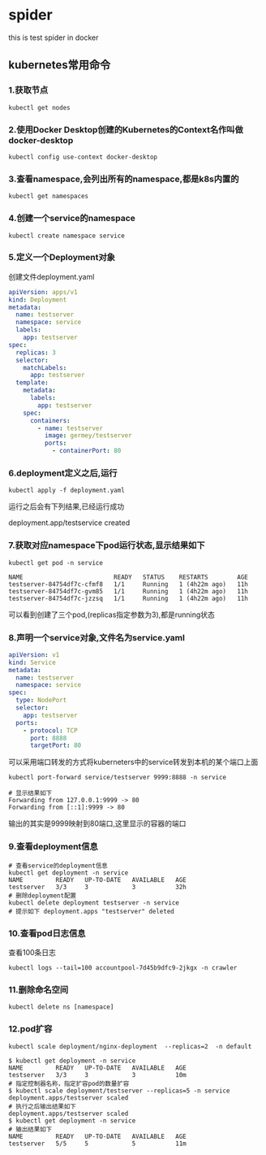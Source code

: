 # spider
this is test spider in docker 
## kubernetes常用命令

### 1.获取节点

```shell
kubectl get nodes
```

### 2.使用Docker Desktop创建的Kubernetes的Context名作叫做docker-desktop

```shell
kubectl config use-context docker-desktop
```

### 3.查看namespace,会列出所有的namespace,都是k8s内置的

```shell
kubectl get namespaces
```

### 4.创建一个service的namespace

```shell
kubectl create namespace service
```

### 5.定义一个Deployment对象

创建文件deployment.yaml

```yaml
apiVersion: apps/v1
kind: Deployment
metadata:
  name: testserver
  namespace: service
  labels:
    app: testserver
spec:
  replicas: 3
  selector:
    matchLabels:
      app: testserver
  template:
    metadata:
      labels:
        app: testserver
    spec:
      containers:
        - name: testserver
          image: germey/testserver
          ports:
            - containerPort: 80
```

### 6.deployment定义之后,运行

```shell
kubectl apply -f deployment.yaml
```

运行之后会有下列结果,已经运行成功

deployment.app/testservice created

### 7.获取对应namespace下pod运行状态,显示结果如下

```shell
kubectl get pod -n service
```

```
NAME                         READY   STATUS    RESTARTS        AGE
testserver-84754df7c-cfmf8   1/1     Running   1 (4h22m ago)   11h
testserver-84754df7c-gvm85   1/1     Running   1 (4h22m ago)   11h
testserver-84754df7c-jzzsq   1/1     Running   1 (4h22m ago)   11h

```

可以看到创建了三个pod,(replicas指定参数为3),都是running状态

### 8.声明一个service对象,文件名为service.yaml

```yaml
apiVersion: v1
kind: Service
metadata:
  name: testserver
  namespace: service
spec:
  type: NodePort
  selector:
    app: testserver
  ports:
    - protocol: TCP
      port: 8888
      targetPort: 80
```

可以采用端口转发的方式将kuberneters中的service转发到本机的某个端口上面

```shell
kubectl port-forward service/testserver 9999:8888 -n service

# 显示结果如下
Forwarding from 127.0.0.1:9999 -> 80
Forwarding from [::1]:9999 -> 80
```

输出的其实是9999映射到80端口,这里显示的容器的端口

### 9.查看deployment信息

```shell
# 查看service的deployment信息
kubectl get deployment -n service
NAME         READY   UP-TO-DATE   AVAILABLE   AGE
testserver   3/3     3            3           32h
# 删除deployment配置
kubectl delete deployment testserver -n service
# 提示如下 deployment.apps "testserver" deleted
```

### 10.查看pod日志信息

查看100条日志

```shell
kubectl logs --tail=100 accountpool-7d45b9dfc9-2jkgx -n crawler
```

### 11.删除命名空间

```shell
kubectl delete ns [namespace]
```

### 12.pod扩容

```
kubectl scale deployment/nginx-deployment  --replicas=2  -n default
```

```shell
$ kubectl get deployment -n service
NAME         READY   UP-TO-DATE   AVAILABLE   AGE
testserver   3/3     3            3           10m
# 指定控制器名称，指定扩容pod的数量扩容
$ kubectl scale deployment/testserver --replicas=5 -n service
deployment.apps/testserver scaled
# 执行之后输出结果如下
deployment.apps/testserver scaled
$ kubectl get deployment -n service
# 输出结果如下
NAME         READY   UP-TO-DATE   AVAILABLE   AGE
testserver   5/5     5            5           11m

```

